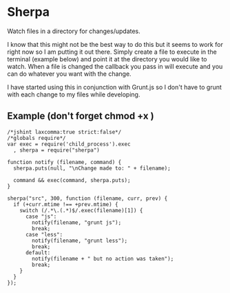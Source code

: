 # Sherpa

Watch files in a directory for changes/updates.

I know that this might not be the best way to do this but it seems to work for right now so I am putting it out there. Simply create a file to execute in the terminal (example below) and point it at the directory you would like to watch. When a file is changed the callback you pass in will execute and you can do whatever you want with the change.

I have started using this in conjunction with Grunt.js so I don't have to grunt with each change to my files while developing.

## Example (don't forget chmod +x <filename>)

    /*jshint laxcomma:true strict:false*/
    /*globals require*/
    var exec = require('child_process').exec
      , sherpa = require("sherpa")

    function notify (filename, command) {
      sherpa.puts(null, "\nChange made to: " + filename);

      command && exec(command, sherpa.puts);
    }

    sherpa("src", 300, function (filename, curr, prev) {
      if (+curr.mtime !== +prev.mtime) {
        switch (/.*\.(.*)$/.exec(filename)[1]) {
          case "js":
            notify(filename, "grunt js");
            break;
          case "less":
            notify(filename, "grunt less");
            break;
          default:
            notify(filename + " but no action was taken");
            break;
        }
      }
    });
